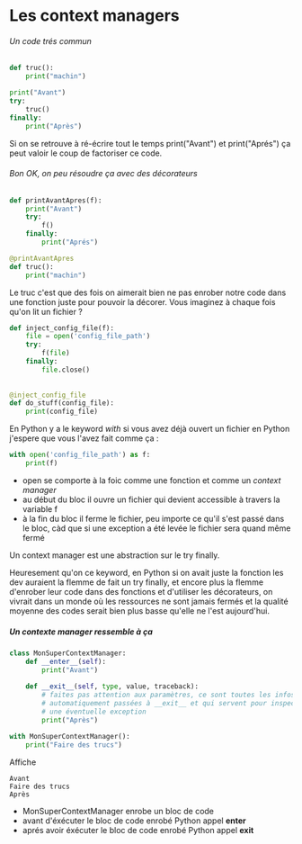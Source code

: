 # Les context managers

###### Un code trés commun
```python
def truc():
    print("machin")

print("Avant")
try:
    truc()
finally:
    print("Après")
```

Si on se retrouve à ré-écrire tout le temps print("Avant") et print("Aprés")
ça peut valoir le coup de factoriser ce code. 

###### Bon OK, on peu résoudre ça avec des décorateurs

```python
def printAvantApres(f):
    print("Avant")
    try:
        f()
    finally:
        print("Aprés")

@printAvantApres
def truc():
    print("machin")
```

Le truc c'est que des fois on aimerait bien ne pas enrober notre code dans une fonction 
juste pour pouvoir la décorer. Vous imaginez à chaque fois qu'on lit un fichier ? 

```python
def inject_config_file(f):
    file = open('config_file_path')
    try:
        f(file)
    finally:
        file.close()
    
    
@inject_config_file
def do_stuff(config_file):
    print(config_file)
```

En Python y a le keyword *with* si vous avez déjà ouvert un fichier en Python j'espere que vous 
l'avez fait comme ça : 

```python
with open('config_file_path') as f:
    print(f)
```

- open se comporte à la foic comme une fonction et comme un *context manager*
- au début du bloc il ouvre un fichier qui devient accessible à travers la variable f
- à la fin du bloc il ferme le fichier, peu importe ce qu'il s'est passé dans le bloc,
càd que si une exception a été levée le fichier sera quand même fermé 

Un context manager est une abstraction sur le try finally. 

Heuresement qu'on ce keyword, en Python si on avait juste la fonction les dev 
auraient la flemme de fait un try finally, et encore plus la flemme 
d'enrober leur code dans des fonctions et d'utiliser les décorateurs,
on vivrait dans un monde où les ressources ne sont jamais fermés et la qualité moyenne des 
codes  serait bien plus basse qu'elle ne l'est aujourd'hui.     

 

##### Un contexte manager ressemble à ça 

```python
class MonSuperContextManager:
    def __enter__(self):
        print("Avant")
        
    def __exit__(self, type, value, traceback):
        # faites pas attention aux paramètres, ce sont toutes les infos
        # automatiquement passées à __exit__ et qui servent pour inspecter
        # une éventuelle exception
        print("Après")

with MonSuperContextManager():
    print("Faire des trucs")
```
Affiche 

```
Avant
Faire des trucs
Après
```

- MonSuperContextManager enrobe un bloc de code
- avant d'éxécuter le bloc de code enrobé Python appel __enter__
- aprés avoir éxécuter le bloc de code enrobé Python appel __exit__